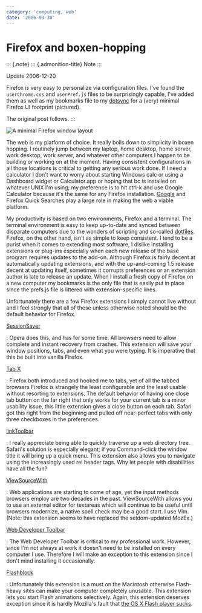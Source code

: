 ```yaml
---
category: 'computing, web'
date: '2006-03-30'
---
```


Firefox and boxen-hopping
=========================

::: {.note}
::: {.admonition-title}
Note
:::

Update 2006-12-20

Firefox *is* very easy to personalize via configuration files. I\'ve
found the `userChrome.css` and `userPref.js` files to be surprisingly
capable, I\'ve added them as well as my bookmarks file to my
[dotsync](https://github.com/whiteinge/dotfiles/blob/6a2377c/.zshrc#L228)
for a (very) minimal Firefox UI footprint (pictured).

The original post follows.
:::

![A minimal Firefox window layout](./firefox-layout.jpg)

The web is my platform of choice. It really boils down to simplicity in
boxen hopping. I routinely jump between my laptop, home desktop, home
server, work desktop, work server, and whatever other computers I happen
to be building or working on at the moment. Having consistent
configurations in all those locations is critical to getting any serious
work done. If I need a calculator I don\'t want to worry about starting
Windows calc or using a Dashboard widget or Calculator.app or hoping
that bc is installed on whatever UNIX I\'m using; my preference is to
hit ctrl-k and use Google Calculator because it\'s the same for any
Firefox installation. [Google](http://www.google.com/help/features.html)
and Firefox Quick Searches play a large role in making the web a viable
platform.

My productivity is based on two environments, Firefox and a terminal.
The terminal environment is easy to keep up-to-date and synced between
disparate computers due to the wonders of scripting and so-called
[dotfiles](https://github.com/whiteinge/dotfiles). Firefox, on the other
hand, isn\'t as simple to keep consistent. I tend to be a purist when it
comes to extending most software, I dislike installing extensions or
plug-ins especially when each new release of the base program requires
updates to the add-on. Although Firefox is fairly decent at
automatically updating extensions, and with the up-and-coming 1.5
release decent at updating itself, sometimes it corrupts preferences or
an extension author is late to release an update. When I install a fresh
copy of Firefox on a new computer my bookmarks is the only file that is
easily put in place since the prefs.js file is littered with
extension-specific lines.

Unfortunately there are a few Firefox extensions I simply cannot live
without and I feel strongly that all of these unless otherwise noted
should be the default behavior for Firefox.

[SessionSaver](http://forums.mozillazine.org/viewtopic.php?t=47184)

:   Opera does this, and has for some time. All browsers need to allow
    complete and instant recovery from crashes. This extension will save
    your window positions, tabs, and even what you were typing. It is
    imperative that this be built into vanilla Firefox.

[Tab X](http://extensionroom.mozdev.org/clav/#tabx)

:   Firefox both introduced and hooked me to tabs, yet of all the tabbed
    browsers Firefox is strangely the least configurable and the least
    usable without resorting to extensions. The default behavior of
    having one close tab button on the far right that only works for
    your current tab is a minor usability issue, this little extension
    gives a close button on each tab. Safari got this right from the
    beginning and pulled off near-perfect tabs with only three
    checkboxes in the preferences.

[linkToolbar](http://cdn.mozdev.org/linkToolbar/)

:   I really appreciate being able to quickly traverse up a web
    directory tree. Safari\'s solution is especially elegant; if you
    Command-click the window title it will bring up a quick menu. This
    extension also allows you to navigate using the increasingly used
    rel header tags. Why let people with disabilities have all the fun?

[ViewSourceWith](https://addons.mozilla.org/firefox/394/)

:   Web applications are starting to come of age, yet the input methods
    browsers employ are two decades in the past. ViewSourceWith allows
    you to use an external editor for textareas which will continue to
    be useful until browsers modernize, a native spell check may be a
    good start. I use Vim. (Note: this extension seems to have replaced
    the seldom-updated MozEx.)

[Web Developer Toolbar](https://addons.mozilla.org/extensions/moreinfo.php?application=firefox&id=60)

:   The Web Developer Toolbar is critical to my professional work.
    However, since I\'m not always at work it doesn\'t need to be
    installed on every computer I use. Therefore I will make an
    exception to this extension since I don\'t mind installing it
    occasionally.

[Flashblock](https://addons.mozilla.org/extensions/moreinfo.php?application=firefox&id=433)

:   Unfortunately this extension is a must on the Macintosh otherwise
    Flash-heavy sites can make your computer completely unusable. This
    extension lets you start Flash animations selectively. Again, this
    extension deserves exception since it is hardly Mozilla\'s fault
    that [the OS X Flash player sucks](../2004/yeti-gore.html).
